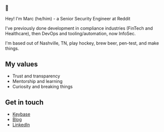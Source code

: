### :wave:

Hey! I'm Marc (he/him) - a Senior Security Engineer at Reddit

I've previously done development in compliance industries (FinTech and Healthcare), then DevOps and tooling/automation, now InfoSec.

I'm based out of Nashville, TN, play hockey, brew beer, pen-test, and make things.

## My values

 * Trust and transparency
 * Mentorship and learning
 * Curiosity and breaking things

## Get in touch

 - [Keybase](https://keybase.io/3vilpenguin)
 - [Blog](https://marcyoung.us/)
 - [LinkedIn](https://www.linkedin.com/in/marcus-young-a6369b2a/)
